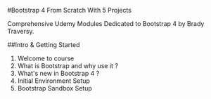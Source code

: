 #Bootstrap 4 From Scratch With 5 Projects 

Comprehensive Udemy Modules Dedicated to Bootstrap 4 by Brady Traversy.

##Intro & Getting Started 
1. Welcome to course 
2. What is Bootstrap and why use it ? 
3. What's new in Bootstrap 4 ? 
4. Initial Environment Setup 
5. Bootstrap Sandbox Setup 
